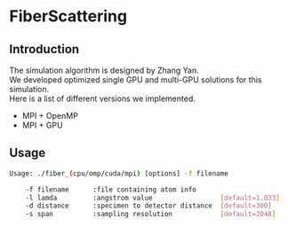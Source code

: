 # FiberScattering

## Introduction
The simulation algorithm is designed by Zhang Yan.<br>
We developed optimized single GPU and multi-GPU solutions for this simulation.<br>
Here is a list of different versions we implemented.
<ul>
<li>MPI + OpenMP</li>
<li>MPI + GPU</li>
</ul>


## Usage
```bash
Usage: ./fiber_(cpu/omp/cuda/mpi) [options] -f filename

    -f filename      :file containing atom info
    -l lamda         :angstrom value                 [default=1.033]
    -d distance      :specimen to detector distance  [default=300]
    -s span          :sampling resolution            [default=2048]
```
